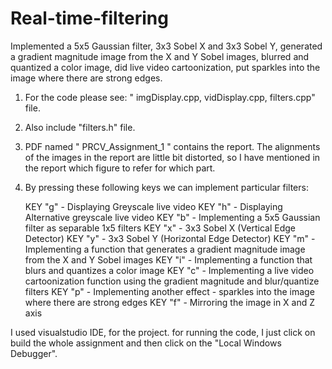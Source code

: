 # Real-time-filtering
Implemented a 5x5 Gaussian filter, 3x3 Sobel X and 3x3 Sobel Y, generated a gradient magnitude image from the X and Y Sobel images, blurred and quantized a color image, did live video cartoonization, put sparkles into the image where there are strong edges.

1. For the code please see: " imgDisplay.cpp, vidDisplay.cpp, filters.cpp" file.
2. Also include "filters.h" file.
3. PDF named " PRCV_Assignment_1 " contains the report. The alignments of the images in the report are little bit distorted,
	 so I have mentioned in the report which figure to refer for which part.
4. By pressing these following keys we can implement particular filters:

	KEY "g" - Displaying Greyscale live video
	KEY "h" - Displaying Alternative greyscale live video
	KEY "b" - Implementing a 5x5 Gaussian filter as separable 1x5 filters
	KEY "x" - 3x3 Sobel X (Vertical Edge Detector)
	KEY "y" - 3x3 Sobel Y (Horizontal Edge Detector)
	KEY "m" - Implementing a function that generates a gradient magnitude image from the X and Y Sobel images
	KEY "i" - Implementing a function that blurs and quantizes a color image
	KEY "c" - Implementing a live video cartoonization function using the gradient magnitude and blur/quantize filters
	KEY "p" - Implementing another effect - sparkles into the image where there are strong edges
	KEY "f" - Mirroring the image in X and Z axis

I used visualstudio IDE, for the project. for running the code, I just click on build the whole assignment and then click on the
"Local Windows Debugger".

